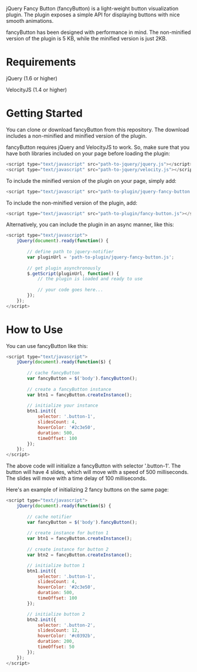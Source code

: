 
jQuery Fancy Button (fancyButton) is a light-weight button visualization plugin. The plugin exposes a simple API for displaying buttons with nice smooth animations. 

fancyButton has been designed with performance in mind. The non-minified version of the plugin is 5 KB, while the minified version is just 2KB.

# Requirements

jQuery (1.6 or higher)

VelocityJS (1.4 or higher)

# Getting Started

You can clone or download fancyButton from this repository. The download includes a non-minified and minified version of the plugin.

fancyButton requires jQuery and VelocityJS to work. So, make sure that you have both libraries included on your page before loading the plugin:

```javascript
<script type="text/javascript" src="path-to-jquery/jquery.js"></script>
<script type="text/javascript" src="path-to-jquery/velocity.js"></script>
```

To include the minified version of the plugin on your page, simply add:

```javascript
<script type="text/javascript" src="path-to-plugin/jquery-fancy-button.min.js"></script>
```

To include the non-minified version of the plugin, add:

```javascript	
<script type="text/javascript" src="path-to-plugin/fancy-button.js"></script>
```

Alternatively, you can include the plugin in an async manner, like this:

```javascript
<script type="text/javascript">
	jQuery(document).ready(function() {
	
		// define path to jquery-notifier
		var pluginUrl = 'path-to-plugin/jquery-fancy-button.js';
		
		// get plugin asynchronously
		$.getScript(pluginUrl, function() {
			// the plugin is loaded and ready to use
			
			// your code goes here...
		});
	});
</script>
```


# How to Use

You can use fancyButton like this:

```javascript
<script type="text/javascript">
	jQuery(document).ready(function($) {
	
		// cache fancyButton
		var fancyButton = $('body').fancyButton();
		
		// create a fancyButton instance
		var btn1 = fancyButton.createInstance();
		
		// initialize your instance
		btn1.init({
			selector: '.button-1',
			slidesCount: 4,
			hoverColor: '#2c3e50',
			duration: 500,
			timeOffset: 100
		});
	});
</script>
```

The above code will initialize a fancyButton with selector '.button-1'. The button will have 4 slides, which will move with a speed of 500 milliseconds. The slides will move with a time delay of 100 milliseconds.

Here's an example of initializing 2 fancy buttons on the same page:

```javascript
<script type="text/javascript">
	jQuery(document).ready(function($) {
	
		// cache notifier
		var fancyButton = $('body').fancyButton();
		
		// create instance for button 1
		var btn1 = fancyButton.createInstance();
		
		// create instance for button 2
		var btn2 = fancyButton.createInstance();

		// initialize button 1
		btn1.init({
			selector: '.button-1',
			slidesCount: 4,
			hoverColor: '#2c3e50',
			duration: 500,
			timeOffset: 100
		});

		// initialize button 2
		btn2.init({
			selector: '.button-2',
			slidesCount: 12,
			hoverColor: '#c0392b',
			duration: 200,
			timeOffset: 50
		});
	});
</script>
```